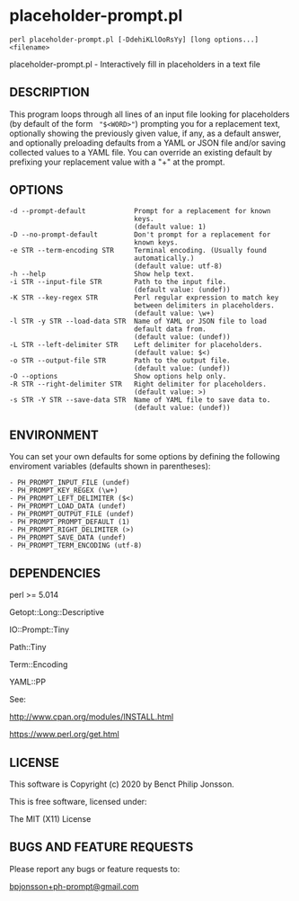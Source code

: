 placeholder-prompt.pl
=====================

    perl placeholder-prompt.pl [-DdehiKLlOoRsYy] [long options...] <filename>

placeholder-prompt.pl - Interactively fill in placeholders in a text file

DESCRIPTION
-----------

This program loops through all lines of an input file looking for
placeholders (by default of the form ` "$<WORD>"`) prompting you for
a replacement text, optionally showing the previously given value,
if any, as a default answer, and optionally preloading defaults
from a YAML or JSON file and/or saving collected values to a YAML file.
You can override an existing default by prefixing your replacement
value with a "+" at the prompt.

OPTIONS
-------

	-d --prompt-default            Prompt for a replacement for known
	                               keys.
	                               (default value: 1)
	-D --no-prompt-default         Don't prompt for a replacement for
	                               known keys.
	-e STR --term-encoding STR     Terminal encoding. (Usually found
	                               automatically.)
	                               (default value: utf-8)
	-h --help                      Show help text.
	-i STR --input-file STR        Path to the input file.
	                               (default value: (undef))
	-K STR --key-regex STR         Perl regular expression to match key
	                               between delimiters in placeholders.
	                               (default value: \w+)
	-l STR -y STR --load-data STR  Name of YAML or JSON file to load
	                               default data from.
	                               (default value: (undef))
	-L STR --left-delimiter STR    Left delimiter for placeholders.
	                               (default value: $<)
	-o STR --output-file STR       Path to the output file.
	                               (default value: (undef))
	-O --options                   Show options help only.
	-R STR --right-delimiter STR   Right delimiter for placeholders.
	                               (default value: >)
	-s STR -Y STR --save-data STR  Name of YAML file to save data to.
	                               (default value: (undef))


ENVIRONMENT
-----------

You can set your own defaults for some options by defining the
following enviroment variables (defaults shown in parentheses):

    - PH_PROMPT_INPUT_FILE (undef)
    - PH_PROMPT_KEY_REGEX (\w+)
    - PH_PROMPT_LEFT_DELIMITER ($<)
    - PH_PROMPT_LOAD_DATA (undef)
    - PH_PROMPT_OUTPUT_FILE (undef)
    - PH_PROMPT_PROMPT_DEFAULT (1)
    - PH_PROMPT_RIGHT_DELIMITER (>)
    - PH_PROMPT_SAVE_DATA (undef)
    - PH_PROMPT_TERM_ENCODING (utf-8)

DEPENDENCIES
------------

perl >= 5.014

Getopt::Long::Descriptive

IO::Prompt::Tiny

Path::Tiny

Term::Encoding

YAML::PP

See: 

<http://www.cpan.org/modules/INSTALL.html>

<https://www.perl.org/get.html>

LICENSE
-------

This software is Copyright (c) 2020 by Benct Philip Jonsson.

This is free software, licensed under:

  The MIT (X11) License

BUGS AND FEATURE REQUESTS
-------------------------

Please report any bugs or feature requests to:

  <bpjonsson+ph-prompt@gmail.com>


